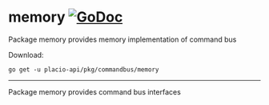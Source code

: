 # memory [![GoDoc](https://godoc.org/placio-api/pkg/commandbus/memory?status.svg)](https://godoc.org/placio-api/pkg/commandbus/memory)

Package memory provides memory implementation of command bus

Download:

```shell
go get -u placio-api/pkg/commandbus/memory
```

---

Package memory provides command bus interfaces

